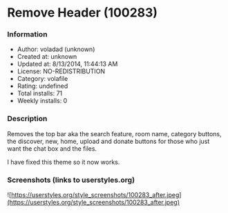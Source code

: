 # Remove Header (100283)

### Information
- Author: voladad (unknown)
- Created at: unknown
- Updated at: 8/13/2014, 11:44:13 AM
- License: NO-REDISTRIBUTION
- Category: volafile
- Rating: undefined
- Total installs: 71
- Weekly installs: 0


### Description
Removes the top bar aka the search feature, room name, category buttons, the discover, new, home, upload and donate buttons for those who just want the chat box and the files. 

I have fixed this theme so it now works.


### Screenshots (links to userstyles.org)
![https://userstyles.org/style_screenshots/100283_after.jpeg](https://userstyles.org/style_screenshots/100283_after.jpeg)


